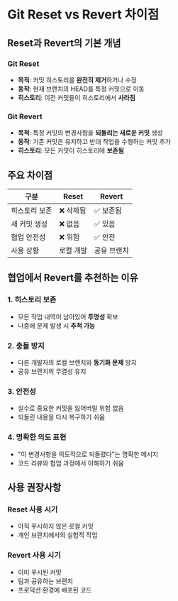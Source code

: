 # Git Reset vs Revert 차이점

## Reset과 Revert의 기본 개념

### Git Reset
- **목적**: 커밋 히스토리를 **완전히 제거**하거나 수정
- **동작**: 현재 브랜치의 HEAD를 특정 커밋으로 이동
- **히스토리**: 이전 커밋들이 히스토리에서 **사라짐**

### Git Revert
- **목적**: 특정 커밋의 변경사항을 **되돌리는 새로운 커밋** 생성
- **동작**: 기존 커밋은 유지하고 반대 작업을 수행하는 커밋 추가
- **히스토리**: 모든 커밋이 히스토리에 **보존됨**

## 주요 차이점

| 구분 | Reset | Revert |
|------|-------|--------|
| 히스토리 보존 | ❌ 삭제됨 | ✅ 보존됨 |
| 새 커밋 생성 | ❌ 없음 | ✅ 있음 |
| 협업 안전성 | ❌ 위험 | ✅ 안전 |
| 사용 상황 | 로컬 개발 | 공유 브랜치 |

## 협업에서 Revert를 추천하는 이유

### 1. 히스토리 보존
- 모든 작업 내역이 남아있어 **투명성** 확보
- 나중에 문제 발생 시 **추적 가능**

### 2. 충돌 방지
- 다른 개발자의 로컬 브랜치와 **동기화 문제** 방지
- 공유 브랜치의 무결성 유지

### 3. 안전성
- 실수로 중요한 커밋을 잃어버릴 위험 없음
- 되돌린 내용을 다시 복구하기 쉬움

### 4. 명확한 의도 표현
- "이 변경사항을 의도적으로 되돌렸다"는 명확한 메시지
- 코드 리뷰와 협업 과정에서 이해하기 쉬움

## 사용 권장사항

### Reset 사용 시기
- 아직 푸시하지 않은 로컬 커밋
- 개인 브랜치에서의 실험적 작업

### Revert 사용 시기
- 이미 푸시된 커밋
- 팀과 공유하는 브랜치
- 프로덕션 환경에 배포된 코드
